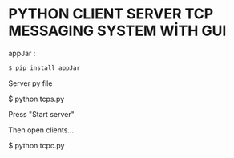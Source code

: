 # PYTHON CLIENT SERVER TCP MESSAGING SYSTEM WİTH GUI 




appJar : 

```sh
$ pip install appJar 
```



Server py file 

$ python tcps.py

Press "Start server"

Then open clients...

$ python tcpc.py
